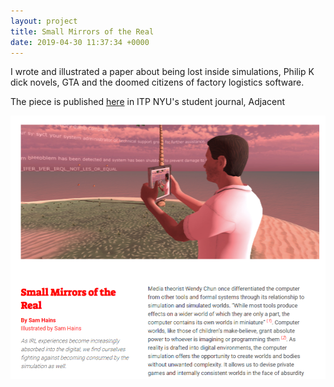 ```yaml
---
layout: project
title: Small Mirrors of the Real
date: 2019-04-30 11:37:34 +0000
---
```



I wrote and illustrated a paper about being lost inside simulations, Philip K dick novels, GTA and the doomed citizens of factory logistics software.

The piece is published [here](https://itp.nyu.edu/adjacent/issue-5/small-mirrors-of-the-real/) in ITP NYU's student journal, Adjacent

![](/assets/adjacent/1.PNG)
